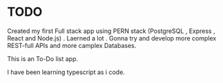 # TODO

Created my first Full stack app using PERN stack (PostgreSQL , Express , React and Node.js) .
Laerned a lot .
Gonna try and develop more complex REST-full APIs and more camplex Databases.

This is an To-Do list app.

I have been learning typescript as i code.
